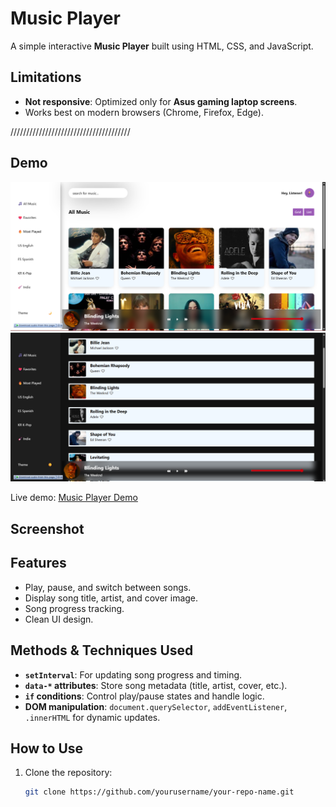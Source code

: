 # Music Player

A simple interactive **Music Player** built using HTML, CSS, and JavaScript.



## Limitations
- **Not responsive**: Optimized only for **Asus gaming laptop screens**.
- Works best on modern browsers (Chrome, Firefox, Edge).

//////////////////////////////////////
## Demo

![Music Player Screenshot](image/Sc1.png)
![Music Player Screenshot](image/Sc2.png)


Live demo: [Music Player Demo](https://setarehomadian80.github.io/MusicPlayer/)

## Screenshot



## Features

- Play, pause, and switch between songs.
- Display song title, artist, and cover image.
- Song progress tracking.
- Clean UI design.

## Methods & Techniques Used

- **`setInterval`**: For updating song progress and timing.
- **`data-*` attributes**: Store song metadata (title, artist, cover, etc.).
- **`if` conditions**: Control play/pause states and handle logic.
- **DOM manipulation**: `document.querySelector`, `addEventListener`, `.innerHTML` for dynamic updates.


## How to Use

1. Clone the repository:
   ```bash
   git clone https://github.com/yourusername/your-repo-name.git
